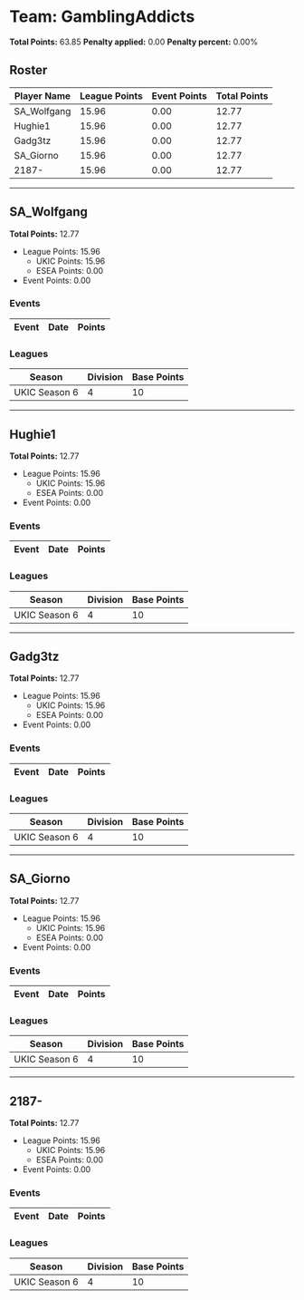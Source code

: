 # Team: GamblingAddicts

**Total Points:** 63.85
**Penalty applied:** 0.00
**Penalty percent:** 0.00%

## Roster
| Player Name | League Points | Event Points | Total Points |
|-------------|--------------|--------------|-------------|
| SA_Wolfgang | 15.96 | 0.00 | 12.77 |
| Hughie1 | 15.96 | 0.00 | 12.77 |
| Gadg3tz | 15.96 | 0.00 | 12.77 |
| SA_Giorno | 15.96 | 0.00 | 12.77 |
| 2187- | 15.96 | 0.00 | 12.77 |

---

## SA_Wolfgang

**Total Points:** 12.77

- League Points: 15.96
  - UKIC Points: 15.96
  - ESEA Points: 0.00
- Event Points: 0.00

### Events
| Event | Date | Points |
|-------|------|--------|
### Leagues
| Season | Division | Base Points |
|--------|----------|-------------|
| UKIC Season 6 | 4 | 10 |
---

## Hughie1

**Total Points:** 12.77

- League Points: 15.96
  - UKIC Points: 15.96
  - ESEA Points: 0.00
- Event Points: 0.00

### Events
| Event | Date | Points |
|-------|------|--------|
### Leagues
| Season | Division | Base Points |
|--------|----------|-------------|
| UKIC Season 6 | 4 | 10 |
---

## Gadg3tz

**Total Points:** 12.77

- League Points: 15.96
  - UKIC Points: 15.96
  - ESEA Points: 0.00
- Event Points: 0.00

### Events
| Event | Date | Points |
|-------|------|--------|
### Leagues
| Season | Division | Base Points |
|--------|----------|-------------|
| UKIC Season 6 | 4 | 10 |
---

## SA_Giorno

**Total Points:** 12.77

- League Points: 15.96
  - UKIC Points: 15.96
  - ESEA Points: 0.00
- Event Points: 0.00

### Events
| Event | Date | Points |
|-------|------|--------|
### Leagues
| Season | Division | Base Points |
|--------|----------|-------------|
| UKIC Season 6 | 4 | 10 |
---

## 2187-

**Total Points:** 12.77

- League Points: 15.96
  - UKIC Points: 15.96
  - ESEA Points: 0.00
- Event Points: 0.00

### Events
| Event | Date | Points |
|-------|------|--------|
### Leagues
| Season | Division | Base Points |
|--------|----------|-------------|
| UKIC Season 6 | 4 | 10 |